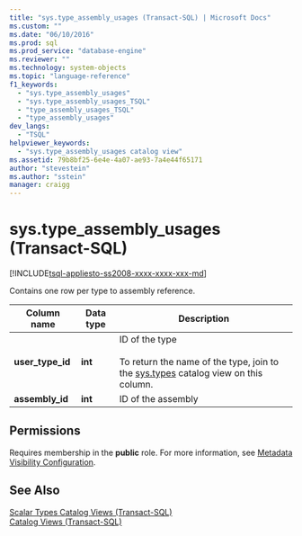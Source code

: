```yaml
---
title: "sys.type_assembly_usages (Transact-SQL) | Microsoft Docs"
ms.custom: ""
ms.date: "06/10/2016"
ms.prod: sql
ms.prod_service: "database-engine"
ms.reviewer: ""
ms.technology: system-objects
ms.topic: "language-reference"
f1_keywords: 
  - "sys.type_assembly_usages"
  - "sys.type_assembly_usages_TSQL"
  - "type_assembly_usages_TSQL"
  - "type_assembly_usages"
dev_langs: 
  - "TSQL"
helpviewer_keywords: 
  - "sys.type_assembly_usages catalog view"
ms.assetid: 79b8bf25-6e4e-4a07-ae93-7a4e44f65171
author: "stevestein"
ms.author: "sstein"
manager: craigg
---
```

# sys.type_assembly_usages (Transact-SQL)
[!INCLUDE[tsql-appliesto-ss2008-xxxx-xxxx-xxx-md](../../includes/tsql-appliesto-ss2008-xxxx-xxxx-xxx-md.md)]

  Contains one row per type to assembly reference.  
  

  
|Column name|Data type|Description|  
|-----------------|---------------|-----------------|  
|**user_type_id**|**int**|ID of the type<br /><br /> To return the name of the type, join to the [sys.types](../../relational-databases/system-catalog-views/sys-types-transact-sql.md) catalog view on this column.|  
|**assembly_id**|**int**|ID of the assembly|  
  
## Permissions  
 Requires membership in the **public** role. For more information, see [Metadata Visibility Configuration](../../relational-databases/security/metadata-visibility-configuration.md).  
  
## See Also  
 [Scalar Types Catalog Views &#40;Transact-SQL&#41;](../../relational-databases/system-catalog-views/scalar-types-catalog-views-transact-sql.md)   
 [Catalog Views &#40;Transact-SQL&#41;](../../relational-databases/system-catalog-views/catalog-views-transact-sql.md)  
  
  
